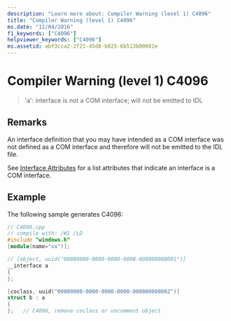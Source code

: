 ```yaml
---
description: "Learn more about: Compiler Warning (level 1) C4096"
title: "Compiler Warning (level 1) C4096"
ms.date: "11/04/2016"
f1_keywords: ["C4096"]
helpviewer_keywords: ["C4096"]
ms.assetid: abf3cca2-2f21-45d8-b025-6b513b00681e
---
```

# Compiler Warning (level 1) C4096

> 'a': interface is not a COM interface; will not be emitted to IDL

## Remarks

An interface definition that you may have intended as a COM interface was not defined as a COM interface and therefore will not be emitted to the IDL file.

See [Interface Attributes](../../windows/attributes/interface-attributes.md) for a list attributes that indicate an interface is a COM interface.

## Example

The following sample generates C4096:

```cpp
// C4096.cpp
// compile with: /W1 /LD
#include "windows.h"
[module(name="xx")];

// [object, uuid("00000000-0000-0000-0000-000000000001")]
__interface a
{
};

[coclass, uuid("00000000-0000-0000-0000-000000000002")]
struct b : a
{
};   // C4096, remove coclass or uncomment object
```
